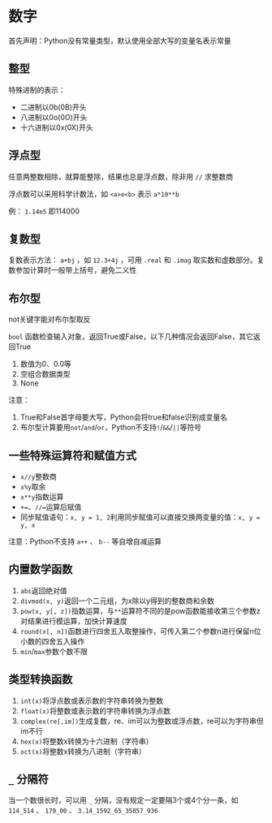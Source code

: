 # 数字

首先声明：Python没有常量类型，默认使用全部大写的变量名表示常量

## 整型

特殊进制的表示：

* 二进制以0b(0B)开头
* 八进制以0o(0O)开头
* 十六进制以0x(0X)开头

## 浮点型

任意两整数相除，就算能整除，结果也总是浮点数，除非用 `//` 求整数商

浮点数可以采用科学计数法，如 `<a>e<b>` 表示 `a*10**b`

例： `1.14e5` 即114000

## 复数型

复数表示方法： `a+bj` ，如 `12.3+4j` ，可用 `.real` 和 `.imag` 取实数和虚数部分。复数参加计算时一般带上括号，避免二义性

## 布尔型

not关键字能对布尔型取反

`bool` 函数检查输入对象，返回True或False，以下几种情况会返回False，其它返回True
1.  数值为0、0.0等
2.  空组合数据类型
3.  None

注意：
1. True和False首字母要大写，Python会将true和false识别成变量名
2. 布尔型计算要用`not`/`and`/`or`，Python不支持`!`/`&&`/`||`等符号

## 一些特殊运算符和赋值方式

* `x//y`整数商
* `x%y`取余
* `x**y`指数运算
* `+=`、`//=`运算后赋值
* 同步赋值语句：`x, y = 1, 2`利用同步赋值可以直接交换两变量的值：`x, y = y, x`

注意：Python不支持 `a++` 、 `b--` 等自增自减运算

## 内置数学函数

1.  `abs`返回绝对值
2.  `divmod(x, y)`返回一个二元组，为x除以y得到的整数商和余数
3.  `pow(x, y[, z])`指数运算，与`**`运算符不同的是pow函数能接收第三个参数z对结果进行模运算，加快计算速度
4.  `round(x[, n])`函数进行四舍五入取整操作，可传入第二个参数n进行保留n位小数的四舍五入操作
5.  `min`/`max`参数个数不限

## 类型转换函数

1. `int(x)`将浮点数或表示数的字符串转换为整数
2. `float(x)`将整数或表示数的字符串转换为浮点数
3. `complex(re[,im])`生成复数，re、im可以为整数或浮点数，re可以为字符串但im不行
4. `hex(x)`将整数x转换为十六进制（字符串）
5. `oct(x)`将整数x转换为八进制（字符串）

## `_` 分隔符

当一个数很长时，可以用 `_` 分隔，没有规定一定要隔3个或4个分一条，如 `114_514` 、 `179_00` 、 `3.14_1592_65_35857_936`
